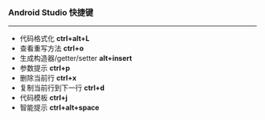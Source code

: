 
### Android Studio 快捷键
---
* 代码格式化	**ctrl+alt+L**  
* 查看重写方法	**ctrl+o**  
* 生成构造器/getter/setter	**alt+insert**  
* 参数提示	**ctrl+p**  
* 删除当前行	**ctrl+x**  
* 复制当前行到下一行	**ctrl+d**  
* 代码模板	**ctrl+j**  
* 智能提示 **ctrl+alt+space**

